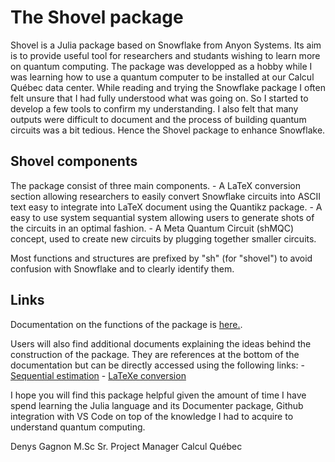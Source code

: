 # The Shovel package

Shovel is a Julia package based on Snowflake from Anyon Systems. Its aim is to provide useful tool for researchers and studants wishing to learn more on quantum computing. The package was developped as a hobby while I was learning how to use a quantum computer to be installed at our Calcul Québec data center. While reading and trying the Snowflake package I often felt unsure that I had fully understood what was going on. So I started to develop a few tools to confirm my understanding. I also felt that many outputs were difficult to document and the process of building quantum circuits was a bit tedious. Hence the Shovel package to enhance Snowflake.

## Shovel components

The package consist of three main components.
    - A LaTeX conversion section allowing researchers to easily convert Snowflake circuits into ASCII text easy to integrate into LaTeX document using the Quantikz package.
    - A easy to use system sequantial system allowing users to generate shots of the circuits in an optimal fashion.
    - A Meta Quantum Circuit (shMQC) concept, used to create new circuits by plugging together smaller circuits.

Most functions and structures are prefixed by "sh" (for "shovel") to avoid confusion with Snowflake and to clearly identify them.

## Links

Documentation on the functions of the package is [here.](https://recherchestochastique.github.io/Shovel/build/index.html).

Users will also find additional documents explaining the ideas behind the construction of the package. They are references at the bottom of the documentation but can be directly accessed using the following links:
    - [Sequential estimation](https://recherchestochastique.github.io/Shovel/build/Stop/index.html)
    - [LaTeXe conversion](https://recherchestochastique.github.io/Shovel/build/ToLaTeX/index.html)

I hope you will find this package helpful given the amount of time I have spend learning the Julia language and its Documenter package, Github integration with VS Code on top of the knowledge I had to acquire to understand quantum computing.

Denys Gagnon M.Sc
Sr. Project Manager
Calcul Québec
